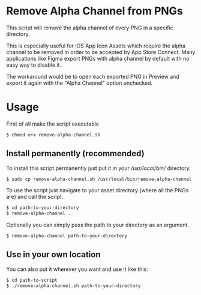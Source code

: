 # Remove Alpha Channel from PNGs
This script will remove the alpha channel of every PNG in a specific directory. 

This is especially useful for iOS App Icon Assets which require the alpha channel to be removed in order to be accepted by App Store Connect. Many applications like Figma export PNGs with alpha channel by default with no easy way to disable it. 

The workaround would be to open each exported PNG in Preview and export it again with the "Alpha Channel" option unchecked.

# Usage
First of all make the script executable
```bash
$ chmod u+x remove-alpha-channel.sh
```

## Install permanently (recommended)
To install this script permanently just put it in your */usr/local/bin/* directory.

```bash
$ sudo cp remove-alpha-channel.sh /usr/local/bin/remove-alpha-channel
```

To use the script just navigate to your asset directory (where all the PNGs are) and call the script.

```bash
$ cd path-to-your-directory
$ remove-alpha-channel .
```

Optionally you can simply pass the path to your directory as an argument.

```bash
$ remove-alpha-channel path-to-your-directory
```

## Use in your own location
You can also put it wherever you want and use it like this:

```bash
$ cd path-to-script
$ ./remove-alpha-channel.sh path-to-your-directory
```